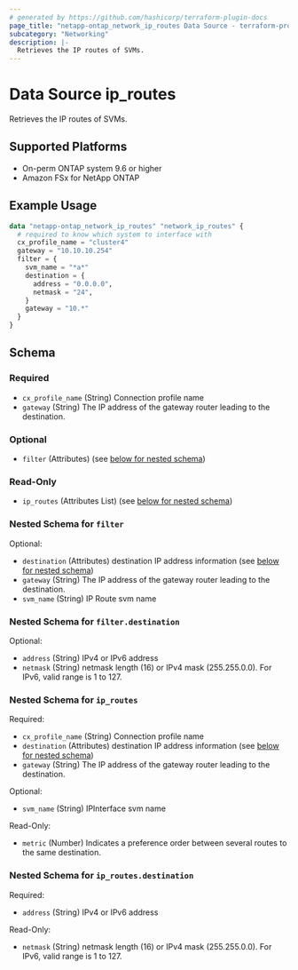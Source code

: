 ```yaml
---
# generated by https://github.com/hashicorp/terraform-plugin-docs
page_title: "netapp-ontap_network_ip_routes Data Source - terraform-provider-netapp-ontap"
subcategory: "Networking"
description: |-
  Retrieves the IP routes of SVMs.
---
```


# Data Source ip_routes

Retrieves the IP routes of SVMs.

## Supported Platforms
* On-perm ONTAP system 9.6 or higher
* Amazon FSx for NetApp ONTAP

## Example Usage
```terraform
data "netapp-ontap_network_ip_routes" "network_ip_routes" {
  # required to know which system to interface with
  cx_profile_name = "cluster4"
  gateway = "10.10.10.254"
  filter = {
    svm_name = "*a*"
    destination = {
      address = "0.0.0.0",
      netmask = "24",
    }
    gateway = "10.*"
  }
}
```

<!-- schema generated by tfplugindocs -->
## Schema

### Required

- `cx_profile_name` (String) Connection profile name
- `gateway` (String) The IP address of the gateway router leading to the destination.

### Optional

- `filter` (Attributes) (see [below for nested schema](#nestedatt--filter))

### Read-Only

- `ip_routes` (Attributes List) (see [below for nested schema](#nestedatt--ip_routes))

<a id="nestedatt--filter"></a>
### Nested Schema for `filter`

Optional:

- `destination` (Attributes) destination IP address information (see [below for nested schema](#nestedatt--filter--destination))
- `gateway` (String) The IP address of the gateway router leading to the destination.
- `svm_name` (String) IP Route svm name

<a id="nestedatt--filter--destination"></a>
### Nested Schema for `filter.destination`

Optional:

- `address` (String) IPv4 or IPv6 address
- `netmask` (String) netmask length (16) or IPv4 mask (255.255.0.0). For IPv6, valid range is 1 to 127.



<a id="nestedatt--ip_routes"></a>
### Nested Schema for `ip_routes`

Required:

- `cx_profile_name` (String) Connection profile name
- `destination` (Attributes) destination IP address information (see [below for nested schema](#nestedatt--ip_routes--destination))
- `gateway` (String) The IP address of the gateway router leading to the destination.

Optional:

- `svm_name` (String) IPInterface svm name

Read-Only:

- `metric` (Number) Indicates a preference order between several routes to the same destination.

<a id="nestedatt--ip_routes--destination"></a>
### Nested Schema for `ip_routes.destination`

Required:

- `address` (String) IPv4 or IPv6 address

Read-Only:

- `netmask` (String) netmask length (16) or IPv4 mask (255.255.0.0). For IPv6, valid range is 1 to 127.



